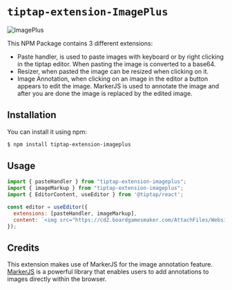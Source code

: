 # `tiptap-extension-ImagePlus`

![ImagePlus](https://github.com/mouradelh/tiptap-extension-imageplus/blob/master/assets/Tiptap-extension-imageplus.gif?raw=true)

This NPM Package contains 3 different extensions:

 - Paste handler, is used to paste images with keyboard or by right clicking in the tiptap editor. When pasting the image is converted to a base64.
 - Resizer, when pasted the image can be resized when clicking on it.
 - Image Annotation, when clicking on an image in the editor a button appears to edit the image. MarkerJS is used to annotate the image and after you are done the image is replaced by the edited image.

## Installation

You can install it using npm:

```bash
$ npm install tiptap-extension-imageplus
```

## Usage

```javascript
import { pasteHandler } from "tiptap-extension-imageplus";
import { imageMarkup } from "tiptap-extension-imageplus";
import { EditorContent, useEditor } from '@tiptap/react';

const editor = useEditor({
  extensions: [pasteHandler, imageMarkup],
  content: `<img src="https://cd2.boardgamesmaker.com/AttachFiles/WebsiteImages/Product_Show/FI_8807.jpg" />`,
});
```


## Credits
This extension makes use of MarkerJS for the image annotation feature. [MarkerJS](https://markerjs.com/https://markerjs.com/) is a powerful library that enables users to add annotations to images directly within the browser.
